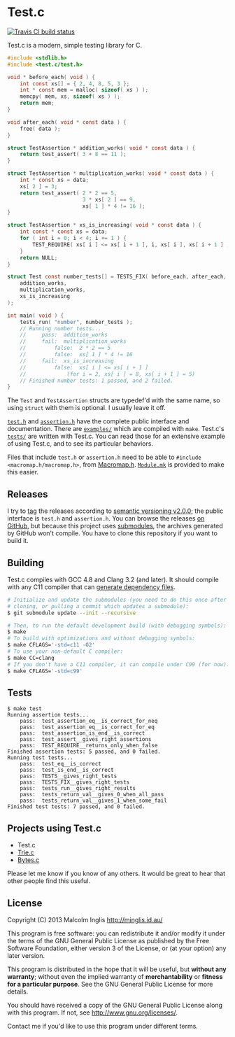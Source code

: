 # Test.c

[![Travis CI build status](https://api.travis-ci.org/mcinglis/test.c.png)](https://travis-ci.org/mcinglis/test.c)

Test.c is a modern, simple testing library for C.

``` c
#include <stdlib.h>
#include <test.c/test.h>

void * before_each( void ) {
    int const xs[] = { 2, 4, 8, 5, 3 };
    int * const mem = malloc( sizeof( xs ) );
    memcpy( mem, xs, sizeof( xs ) );
    return mem;
}

void after_each( void * const data ) {
    free( data );
}

struct TestAssertion * addition_works( void * const data ) {
    return test_assert( 3 + 8 == 11 );
}

struct TestAssertion * multiplication_works( void * const data ) {
    int * const xs = data;
    xs[ 2 ] = 3;
    return test_assert( 2 * 2 == 5,
                        3 * xs[ 2 ] == 9,
                        xs[ 1 ] * 4 != 16 );
}

struct TestAssertion * xs_is_increasing( void * const data ) {
    int const * const xs = data;
    for ( int i = 0; i < 4; i += 1 ) {
        TEST_REQUIRE( xs[ i ] <= xs[ i + 1 ], i, xs[ i ], xs[ i + 1 ] );
    }
    return NULL;
}

struct Test const number_tests[] = TESTS_FIX( before_each, after_each,
    addition_works,
    multiplication_works,
    xs_is_increasing
);

int main( void ) {
    tests_run( "number", number_tests );
    // Running number tests...
    //     pass:  addition_works
    //     fail:  multiplication_works
    //         false:  2 * 2 == 5
    //         false:  xs[ 1 ] * 4 != 16
    //     fail:  xs_is_increasing
    //         false:  xs[ i ] <= xs[ i + 1 ]
    //             (for i = 2, xs[ i ] = 8, xs[ i + 1 ] = 5)
    // Finished number tests: 1 passed, and 2 failed.
}
```

The `Test` and `TestAssertion` structs are typedef'd with the same name, so using `struct` with them is optional. I usually leave it off.

[`test.h`](/test.h) and [`assertion.h`](/assertion.h) have the complete public interface and documentation. There are [`examples/`](/examples/) which are compiled with `make`. Test.c's [`tests/`](/tests/) are written with Test.c. You can read those for an extensive example of using Test.c, and to see its particular behaviors.

Files that include `test.h` or `assertion.h` need to be able to `#include <macromap.h/macromap.h>`, from [Macromap.h](https://github.com/mcinglis/macromap.h). [`Module.mk`](/Module.mk) is provided to make this easier.


## Releases

I try to [tag](http://git-scm.com/book/en/Git-Basics-Tagging) the releases according to [semantic versioning v2.0.0](http://semver.org/spec/v2.0.0.html); the public interface is `test.h` and `assertion.h`. You can browse the releases [on GitHub](https://github.com/mcinglis/test.c/releases), but because this project uses [submodules](http://git-scm.com/book/en/Git-Tools-Submodules), the archives generated by GitHub won't compile. You have to clone this repository if you want to build it.


## Building

Test.c compiles with GCC 4.8 and Clang 3.2 (and later). It should compile with any C11 compiler that can [generate dependency files](/Makefile#L77).

``` sh
# Initialize and update the submodules (you need to do this once after
# cloning, or pulling a commit which updates a submodule):
$ git submodule update --init --recursive

# Then, to run the default development build (with debugging symbols):
$ make
# To build with optimizations and without debugging symbols:
$ make CFLAGS='-std=c11 -O2'
# To use your non-default C compiler:
$ make CC=clang
# If you don't have a C11 compiler, it can compile under C99 (for now):
$ make CFLAGS='-std=c99'
```


## Tests

```
$ make test
Running assertion tests...
    pass:  test_assertion_eq__is_correct_for_neq
    pass:  test_assertion_eq__is_correct_for_eq
    pass:  test_assertion_is_end__is_correct
    pass:  test_assert__gives_right_assertions
    pass:  TEST_REQUIRE__returns_only_when_false
Finished assertion tests: 5 passed, and 0 failed.
Running test tests...
    pass:  test_eq__is_correct
    pass:  test_is_end__is_correct
    pass:  TESTS__gives_right_tests
    pass:  TESTS_FIX__gives_right_tests
    pass:  tests_run__gives_right_results
    pass:  tests_return_val__gives_0_when_all_pass
    pass:  tests_return_val__gives_1_when_some_fail
Finished test tests: 7 passed, and 0 failed.
```


## Projects using Test.c

- Test.c
- [Trie.c](https://github.com/mcinglis/trie.c)
- [Bytes.c](https://github.com/mcinglis/bytes.c)

Please let me know if you know of any others. It would be great to hear that other people find this useful.


## License

Copyright (C) 2013 Malcolm Inglis <http://minglis.id.au/>

This program is free software: you can redistribute it and/or modify it under the terms of the GNU General Public License as published by the Free Software Foundation, either version 3 of the License, or (at your option) any later version.

This program is distributed in the hope that it will be useful, but **without any warranty**; without even the implied warranty of **merchantability** or **fitness for a particular purpose**. See the GNU General Public License for more details.

You should have received a copy of the GNU General Public License along with this program. If not, see <http://www.gnu.org/licenses/>.

Contact me if you'd like to use this program under different terms.

